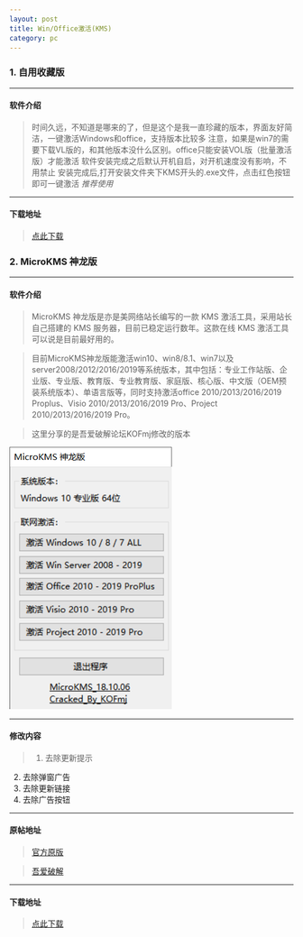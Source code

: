 ```yaml
---
layout: post
title: Win/Office激活(KMS)
category: pc
---
```


### 1. 自用收藏版

---
#### 软件介绍
> 时间久远，不知道是哪来的了，但是这个是我一直珍藏的版本，界面友好简洁，一键激活Windows和office，支持版本比较多
> 注意，如果是win7的需要下载VL版的，和其他版本没什么区别。office只能安装VOL版（批量激活版）才能激活
> 软件安装完成之后默认开机自启，对开机速度没有影响，不用禁止
> 安装完成后,打开安装文件夹下KMS开头的.exe文件，点击红色按钮即可一键激活
> *推荐使用*

---
#### 下载地址
> [点此下载](https://raw.githubusercontent.com/dagaoya/download/master/PC/KMSpico_setup.rar)

### 2. MicroKMS 神龙版

---
#### 软件介绍
> MicroKMS 神龙版是亦是美网络站长编写的一款 KMS 激活工具，采用站长自己搭建的 KMS 服务器，目前已稳定运行数年。这款在线 KMS 激活工具可以说是目前最好用的。

> 目前MicroKMS神龙版能激活win10、win8/8.1、win7以及server2008/2012/2016/2019等系统版本，其中包括：专业工作站版、企业版、专业版、教育版、专业教育版、家庭版、核心版、中文版（OEM预装系统版本）、单语言版等，同时支持激活office 2010/2013/2016/2019 Proplus、Visio 2010/2013/2016/2019 Pro、Project 2010/2013/2016/2019 Pro。

> 这里分享的是吾爱破解论坛KOFmj修改的版本

![图片](/pic/kms_神龙版.png "kms_神龙版界面")

---
#### 修改内容

> 1. 去除更新提示
2. 去除弹窗广告
3. 去除更新链接
4. 去除广告按钮


---
#### 原帖地址
> [官方原版](http://www.yishimei.cn/network/319.html)

> [吾爱破解](https://www.52pojie.cn/thread-814016-1-1.html)

---
#### 下载地址
> [点此下载](https://raw.githubusercontent.com/dagaoya/download/master/PC/microKMS_v18.10.06.rar)


